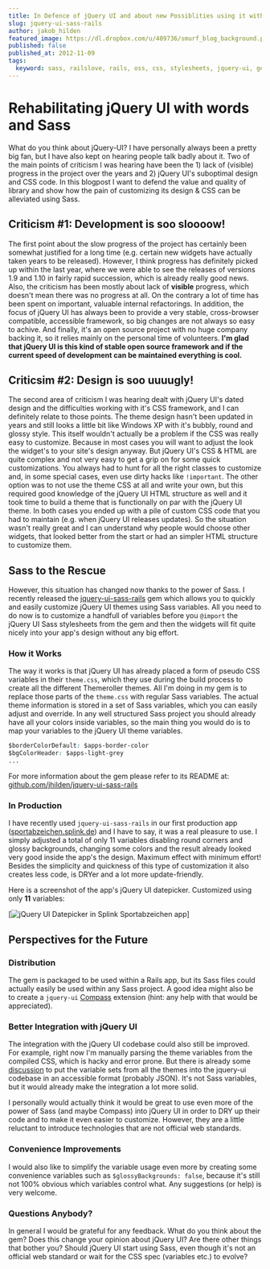 ```yaml
---
title: In Defence of jQuery UI and about new Possiblities using it with Sass
slug: jquery-ui-sass-rails
author: jakob_hilden
featured_image: https://dl.dropbox.com/u/409736/smurf_blog_background.png
published: false
published_at: 2012-11-09
tags:
  keyword: sass, railslove, rails, oss, css, stylesheets, jquery-ui, gem, javascript, ui, frontend
---
```


# Rehabilitating jQuery UI with words and Sass

What do you think about jQuery-UI?  I have personally always been a pretty big fan, but I have also kept on hearing people talk badly about it.  Two of the main points of criticism I was hearing have been the 1) lack of (visible) progress in the project over the years and 2) jQuery UI's suboptimal design and CSS code.  In this blogpost I want to defend the value and quality of library and show how the pain of customizing its design & CSS can be alleviated using Sass.

## Criticism #1:  Development is soo sloooow!

The first point about the slow progress of the project has certainly been somewhat justified for a long time (e.g. certain new widgets have actually taken years to be released).  However, I think progress has definitely picked up within the last year, where we were able to see the releases of versions 1.9 and 1.10 in fairly rapid succession, which is already really good news.  Also, the criticism has been mostly about lack of **visible** progress, which doesn't mean there was no progress at all.  On the contrary a lot of time has been spent on important, valuable internal refactorings.  In addition, the focus of jQuery UI has always been to provide a very stable, cross-browser compatible, accessible framework, so big changes are not always so easy to achive.  And finally, it's an open source project with no huge company backing it, so it relies mainly on the personal time of volunteers.  **I'm glad that jQuery UI is this kind of stable open source framework and if the current speed of development can be maintained everything is cool.**

## Criticsim #2:  Design is soo uuuugly!

The second area of criticism I was hearing dealt with jQuery UI's dated design and the difficulties working with it's CSS framework, and I can definitely relate to those points.  The theme design hasn't been updated in years and still looks a little bit like Windows XP with it's bubbly, round and glossy style.  This itself wouldn't actually be a problem if the CSS was really easy to customize.  Because in most cases you will want to adjust the look the widget's to your site's design anyway.  But jQuery UI's CSS & HTML are quite complex and not very easy to get a grip on for some quick customizations.  You always had to hunt for all the right classes to customize and, in some special cases, even use dirty hacks like `!important`.  The other option was to not use the theme CSS at all and write your own, but this required good knowledge of the jQuery UI HTML structure as well and it took time to build a theme that is functionally on par with the jQuery UI theme.  In both cases you ended up with a pile of custom CSS code that you had to maintain (e.g. when jQuery UI releases updates).  So the situation wasn't really great and I can understand why people would choose other widgets, that looked better from the start or had an simpler HTML structure to customize them.

## Sass to the Rescue

However, this situation has changed now thanks to the power of Sass.  I recently released the [jquery-ui-sass-rails](https://github.com/jhilden/jquery-ui-sass-rails) gem which allows you to quickly and easily customize jQuery UI themes using Sass variables.  All you need to do now is to customize a handfull of variables before you `@import` the jQuery UI Sass stylesheets from the gem and then the widgets will fit quite nicely into your app's design without any big effort.

### How it Works

The way it works is that jQuery UI has already placed a form of pseudo CSS variables in their `theme.css`, which they use during the build process to create all the different Themeroller themes.  All I'm doing in my gem is to replace those parts of the `theme.css` with regular Sass variables.  The actual theme information is stored in a set of Sass variables, which you can easily adjust and override.  In any well structured Sass project you should already have all your colors inside variables, so the main thing you would do is to map your variables to the jQuery UI theme variables.

```css
$borderColorDefault: $apps-border-color
$bgColorHeader: $apps-light-grey
...
```
For more information about the gem please refer to its README at: [github.com/jhilden/jquery-ui-sass-rails](https://github.com/jhilden/jquery-ui-sass-rails)

### In Production

I have recently used `jquery-ui-sass-rails` in our first production app ([sportabzeichen.splink.de](http://sportabzeichen.splink.de)) and I have to say, it was a real pleasure to use.  I simply adjusted a total of only 11 variables disabling round corners and glossy backgrounds, changing some colors and the result already looked very good inside the app's the design.  Maximum effect with minimum effort!  Besides the simplicity and quickness of this type of customization it also creates less code, is DRYer and a lot more update-friendly.

Here is a screenshot of the app's jQuery UI datepicker.  Customized using only **11** variables:

[![jQuery UI Datepicker in Splink Sportabzeichen app](https://dl.dropboxusercontent.com/u/409736/static/splink_sportabzeichen_datepicker.png)]

## Perspectives for the Future

### Distribution

The gem is packaged to be used within a Rails app, but its Sass files could actually easily be used within any Sass project.  A good idea might also be to create a `jquery-ui` [Compass](http://compass-style.org/) extension (hint: any help with that would be appreciated).

### Better Integration with jQuery UI

The integration with the jQuery UI codebase could also still be improved.  For example, right now I'm manually parsing the theme variables from the compiled CSS, which is hacky and error prone.  But there is already some [discussion](https://github.com/jquery/download.jqueryui.com/issues/36) to put the variable sets from all the themes into the jquery-ui codebase in an accessible format (probably JSON).  It's not Sass variables, but it would already make the integration a lot more solid.

I personally would actually think it would be great to use even more of the power of Sass (and maybe Compass) into jQuery UI in order to DRY up their code and to make it even easier to customize.  However, they are a little reluctant to introduce technologies that are not official web standards.

### Convenience Improvements

I would also like to simplify the variable usage even more by creating some convenience variables such as `$glossyBackgrounds: false`, because it's still not 100% obvious which variables control what.  Any suggestions (or help) is very welcome.

### Questions Anybody?

In general I would be grateful for any feedback.  What do you think about the gem?  Does this change your opinion about jQuery UI?  Are there other things that bother you?  Should jQuery UI start using Sass, even though it's not an official web standard or wait for the CSS spec (variables etc.) to evolve?
